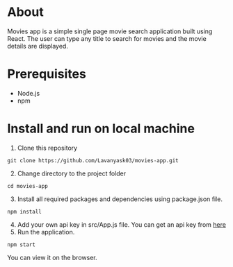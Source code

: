 # About
Movies app is a simple single page movie search application built using React. The user can type any title to search for movies and the movie details are displayed.

# Prerequisites
* Node.js
* npm

# Install and run on local machine
1. Clone this repository 
```
git clone https://github.com/Lavanyask03/movies-app.git
```
2. Change directory to the project folder
```
cd movies-app
```
3. Install all required packages and dependencies using package.json file.
```
npm install
```
4. Add your own api key in src/App.js file. You can get an api key from [here](http://www.omdbapi.com/)
5. Run the application.
```
npm start
```

You can view it on the browser.
